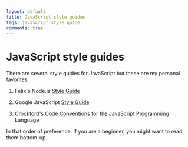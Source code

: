 ```yaml
---
layout: default
title: JavaScript style guides
tags: javascript style guide
comments: true
---
```

# JavaScript style guides

There are several style guides for JavaScript but these are my personal favorites

1. Felix's Node.js [Style Guide](http://nodeguide.com/style.html)

2. Google JavaScript [Style Guide](https://google.github.io/styleguide/jsguide.html)

3. Crockford's [Code Conventions](http://javascript.crockford.com/code.html) for the JavaScript Programming Language

In that order of preference. If you are a beginner, you might want to read them bottom-up.
